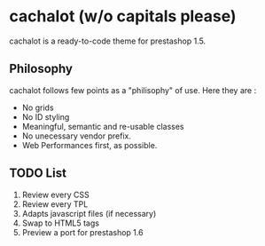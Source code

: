 # cachalot (w/o capitals please)

cachalot is a ready-to-code theme for prestashop 1.5.

## Philosophy

cachalot follows few points as a "philisophy" of use. Here they are :

+ No grids
+ No ID styling
+ Meaningful, semantic and re-usable classes
+ No unecessary vendor prefix.
+ Web Performances first, as possible.

## TODO List

1. Review every CSS
2. Review every TPL
3. Adapts javascript files (if necessary)
4. Swap to HTML5 tags
5. Preview a port for prestashop 1.6